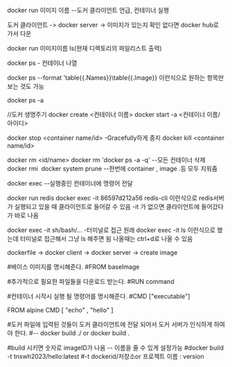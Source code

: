 docker run 이미지 이름 --도커 클라이언트 언급, 컨테이너 실행 

도커 클라이언트 -> docker server -> 이미지가 있는지 확인 없다면 docker hub로 가서 다운 

docker run 이미지이름 ls(현재 디렉토리의 파일리스트 출력)

docker ps - 컨테이너 나열 

 docker ps --format 'table{{.Names}}\table{{.Image}} 이런식으로 원하는 항목만 보는 것도 가능

 docker ps -a

//도커 생명주기 
 docker create <컨테이너 이름> 
 docker start -a <컨테이너 이름/아이디> 

 docker stop <container name/id>  -Gracefully하게 중지 
 docker kill <container name/id> 

 docker rm <id/name> 
 docker rm 'docker ps -a -q' --모든 컨테이너 삭제 
 docker rmi <image id> 
 docker system prune  --한번에 container , image .등 모두 지워줌 

docker exec <container id>  --실행중인 컨테이너에 명령어 전달 

docker run redis 
docker exec -it 86597d212a56 redis-cli 이런식으로 redis서버가 실행되고 있을 때 클라이언트로 들어갈 수 있음 
-it 가 없으면 클라이언트에 들어갔다가 바로 나옴

docker exec -it <container id> sh/bash/...
-터미널로 접근 
원래 docker exec -it <id> ls 이런식으로 했는데 터미널로 접근해서 그냥 ls 해주면 됨 
나올때는 ctrl+d로 나올 수 있음 

dockerfile -> docker client -> docker server -> create image

#베이스 이미지를 명시해준다. 
#FROM baseImage

#추가적으로 필요한 파일들을 다운로드 받는다.
#RUN command

#컨테이너 시작시 실행 될 명령어를 명시해준다. 
#CMD ["executable"]

FROM alpine
CMD [ "echo" , "hello" ]

#도커 파일에 입력된 것들이 도커 클라이언트에 전달 되어서 도커 서버가 인식하게 하여야 한다. 
#-- docker build ./ or docker build .

#build 시키면 숫자로 imageID가 나옴 -- 이름을 줄 수 있게 설정가능 
#docker build -t tnswh2023/hello:latest
#-t dockerid/저장소or 프로젝트 이름 : version 